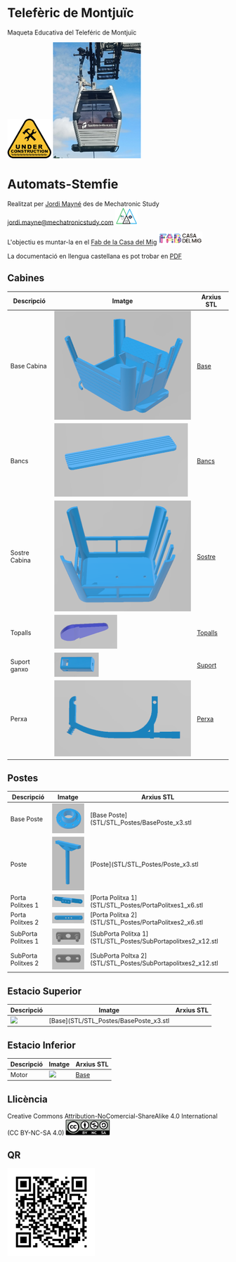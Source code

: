 # Telefèric de Montjuïc
Maqueta Educativa del Teleféric de Montjuïc 

<img src="Imatges/UnderConstruction.png" width="100" />

<img src="Imatges/Cabina.jpg" width="200" />


# Automats-Stemfie

Realitzat per [Jordi Mayné](https://github.com/maynej) des de Mechatronic Study jordi.mayne@mechatronicstudy.com <img src="Imatges/Logo3senseFons.png" width="50" />

L'objectiu es muntar-la en el [Fab de la Casa del Mig](https://www.fabcasadelmig.cat/)  <img src="Imatges/FAB.png" width="100" />

La documentació en llengua castellana es pot trobar en [PDF](https://github.com/maynej/CableCar-Montjuic/tree/main/DOC_ESP) 

## Cabines 
  
Descripció         | Imatge          | Arxius STL    
------------- | ------------- | ------------- 
Base Cabina |![](Imatges/Base.png) | [Base](STL/STL_Cabines/Base.stl) 
Bancs |![](Imatges/Bancs.png) | [Bancs](STL/STL_Cabines/Bancs_x2.stl)
Sostre Cabina |![](Imatges/Sostre.png) | [Sostre](STL/STL_Cabines/Sostre.stl) 
Topalls |![](Imatges/Topalls.png) | [Topalls](STL/STL_Cabines/Topall_x4.stl)
Suport ganxo |![](Imatges/SobreSostre.png) | [Suport](STL/STL_Cabines/SobreSostre.stl)
Perxa |![](Imatges/Perxa.png) | [Perxa](STL/STL_Cabines/Perxa.stl)

## Postes 
  
Descripció         | Imatge          | Arxius STL    
------------- | ------------- | ------------- 
Base Poste |![](Imatges/BasePoste.png) | [Base Poste](STL/STL_Postes/BasePoste_x3.stl
Poste |![](Imatges/Poste.png) | [Poste](STL/STL_Postes/Poste_x3.stl
Porta Politxes 1 |![](Imatges/PortaPolitxes1.png) | [Porta Politxa 1](STL/STL_Postes/PortaPolitxes1_x6.stl
Porta Politxes 2 |![](Imatges/PortaPolitxes2.png) | [Porta Politxa 2](STL/STL_Postes/PortaPolitxes2_x6.stl
SubPorta Politxes 1 |![](Imatges/SubPortaPolitxa1.png) | [SubPorta Politxa 1](STL/STL_Postes/SubPortapolitxes2_x12.stl
SubPorta Politxes 2 |![](Imatges/SubPortaPolitxa2.png) | [SubPorta Poltxa 2](STL/STL_Postes/SubPortapolitxes2_x12.stl

## Estacio Superior 
  
Descripció         | Imatge          | Arxius STL    
------------- | ------------- | ------------- 
 |![](Imatges/.png) | [Base](STL/STL_Postes/BasePoste_x3.stl


## Estacio Inferior 
  
Descripció         | Imatge          | Arxius STL    
------------- | ------------- | ------------- 
Motor |![](Imatges/.png) | [Base](STL/STL_Cabines/Base.stl) 


## Llicència

Creative Commons Attribution-NoComercial-ShareAlike 4.0 International (CC BY-NC-SA 4.0)  <img src="Imatges/CC.png" width="100" />

## QR

<img src="Imatges/QR_Teleferic.png" width="200" />



